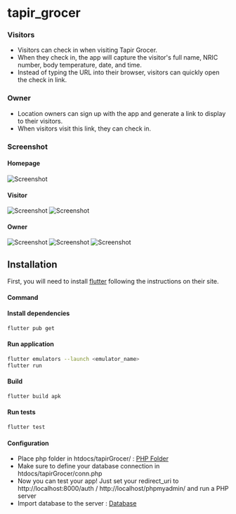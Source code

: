 # tapir_grocer

### Visitors
- Visitors can check in when visiting Tapir Grocer.
- When they check in, the app will capture the visitor's full name, NRIC number, body temperature, date, and time.
- Instead of typing the URL into their browser, visitors can quickly open the check in link.

### Owner
- Location owners can sign up with the app and generate a link to display to their visitors.
- When visitors visit this link, they can check in.
### Screenshot
#### Homepage
![Screenshot](https://user-images.githubusercontent.com/32286860/100548922-ce2fcb80-32aa-11eb-9f22-7f438ec6c566.png)

#### Visitor
![Screenshot](https://user-images.githubusercontent.com/32286860/100548923-cec86200-32aa-11eb-9976-92365e1adde6.png) 
![Screenshot](https://user-images.githubusercontent.com/32286860/100548916-ca9c4480-32aa-11eb-9ea5-0b1264b1c0ef.png) 

#### Owner
![Screenshot](https://user-images.githubusercontent.com/32286860/100548924-cf60f880-32aa-11eb-86e4-f1c17e0419e8.png) 
![Screenshot](https://user-images.githubusercontent.com/32286860/100548926-cf60f880-32aa-11eb-972f-206cf64d70f2.png) 
![Screenshot](https://user-images.githubusercontent.com/32286860/100548921-ccfe9e80-32aa-11eb-9f1d-41fe20f66bb0.png) 

## Installation
First, you will need to install [flutter](https://flutter.dev/docs/get-started/install ) following the instructions on their site.
#### Command
#### Install dependencies

```sh
flutter pub get
```

#### Run application

```sh
flutter emulators --launch <emulator_name>
flutter run
```
#### Build

```sh
flutter build apk
```

#### Run tests

```sh
flutter test
```


#### Configuration
- Place  php folder in htdocs/tapirGrocer/ : [PHP Folder](https://github.com/Hana9JJANG/checkin-flutter-app/tree/main/tapirGrocer)
- Make sure to define your database connection in htdocs/tapirGrocer/conn.php 
- Now you can test your app! Just set your redirect_uri to http://localhost:8000/auth / http://localhost/phpmyadmin/ and run a PHP server 
- Import database to the server : [Database](https://github.com/Hana9JJANG/checkin-flutter-app/blob/main/tapirGrocer.sql)


